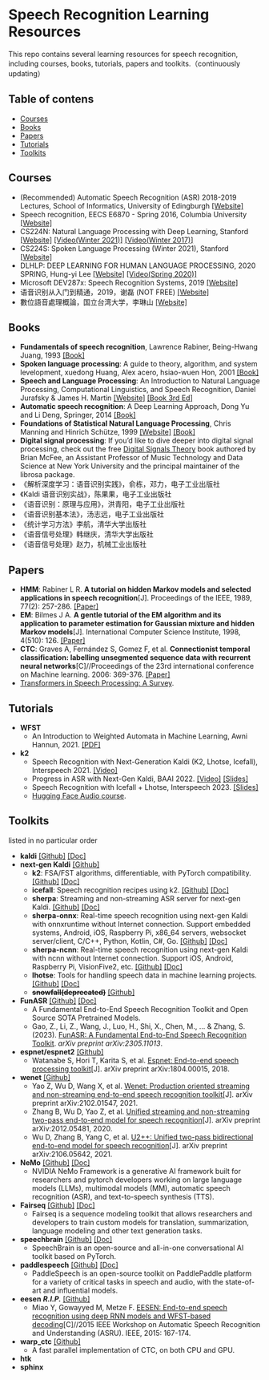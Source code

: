 # Speech Recognition Learning Resources

This repo contains several learning resources for speech recognition, including courses, books, tutorials, papers and toolkits.（continuously updating）

## Table of contens

- [Courses](#courses)
- [Books](#books)
- [Papers](#papers)
- [Tutorials](#tutorials)
- [Toolkits](#toolkits)

## Courses

- (Recommended) Automatic Speech Recognition (ASR) 2018-2019 Lectures, School of Informatics, University of Edingburgh [[Website]](http://www.inf.ed.ac.uk/teaching/courses/asr/lectures-2019.html)
- Speech recognition, EECS E6870 - Spring 2016, Columbia University [[Website]](https://www.ee.columbia.edu/~stanchen/spring16/e6870/outline.html)
- CS224N: Natural Language Processing with Deep Learning, Stanford [[Website]](http://web.stanford.edu/class/cs224n/) [[Video(Winter 2021)]](https://www.youtube.com/playlist?list=PLoROMvodv4rOSH4v6133s9LFPRHjEmbmJ) [[Video(Winter 2017)]](https://www.youtube.com/watch?v=OQQ-W_63UgQ&list=PL3FW7Lu3i5Jsnh1rnUwq_TcylNr7EkRe6&index=1&t=77s)
- CS224S: Spoken Language Processing (Winter 2021), Stanford [[Website]](https://web.stanford.edu/class/cs224s/)
- DLHLP: DEEP LEARNING FOR HUMAN LANGUAGE PROCESSING, 2020 SPRING, Hung-yi Lee [[Website]](https://speech.ee.ntu.edu.tw/~hylee/dlhlp/2020-spring.php) [[Video(Spring 2020)]](https://www.youtube.com/playlist?list=PLJV_el3uVTsO07RpBYFsXg-bN5Lu0nhdG)
- Microsoft DEV287x: Speech Recognition Systems, 2019 [[Website]](https://learning.edx.org/course/course-v1:Microsoft+DEV287x+2T2019/home)
- 语音识别从入门到精通，2019，谢磊 (NOT FREE) [[Website]](https://www.shenlanxueyuan.com/course/381)
- 數位語音處理概論，国立台湾大学，李琳山 [[Website]](http://ocw.aca.ntu.edu.tw/ntu-ocw/ocw/cou/104S204)

## Books

- **Fundamentals of speech recognition**, Lawrence Rabiner, Being-Hwang Juang, 1993 [[Book]](book/Fundamentals_of_speech_recognition_1993.pdf)
- **Spoken language processing**: A guide to theory, algorithm, and system levelopment,  xuedong Huang, Alex acero, hsiao-wuen Hon, 2001 [[Book]](book/Spoken_Language_Processing_2001.pdf)
- **Speech and Language Processing**: An Introduction to Natural Language Processing, Computational Linguistics, and Speech Recognition, Daniel Jurafsky & James H. Martin [[Website]](https://web.stanford.edu/~jurafsky/slp3/) [[Book 3rd Ed]](book/stanford_slp3.pdf)
- **Automatic speech recognition**: A Deep Learning Approach, Dong Yu and Li Deng, Springer, 2014 [[Book]](book/automatic_speech_recognition_yu2015.pdf)
- **Foundations of Statistical Natural Language Processing**, Chris Manning and Hinrich Schütze, 1999 [[Website]](https://nlp.stanford.edu/fsnlp/) [[Book]](book/foundations_Of_Natural_Language_Processing_1999.pdf)
- **Digital signal processing**: If you’d like to dive deeper into digital signal processing, check out the free [Digital Signals Theory](https://brianmcfee.net/dstbook-site/content/intro.html) book authored by Brian McFee, an Assistant Professor of Music Technology and Data Science at New York University and the principal maintainer of the librosa package. 
- 《解析深度学习：语音识别实践》，俞栋，邓力，电子工业出版社
- 《Kaldi 语音识别实战》，陈果果，电子工业出版社
- 《语音识别：原理与应用》，洪青阳，电子工业出版社
- 《语音识别基本法》，汤志远，电子工业出版社
- 《统计学习方法》李航，清华大学出版社
- 《语音信号处理》韩继庆，清华大学出版社
- 《语音信号处理》赵力，机械工业出版社

## Papers

- **HMM**: Rabiner L R. **A tutorial on hidden Markov models and selected applications in speech recognition**[J]. Proceedings of the IEEE, 1989, 77(2): 257-286. [[Paper]](https://courses.physics.illinois.edu/ece417/fa2017/rabiner89.pdf)
- **EM**: Bilmes J A. **A gentle tutorial of the EM algorithm and its application to parameter estimation for Gaussian mixture and hidden Markov models**[J]. International Computer Science Institute, 1998, 4(510): 126. [[Paper]](http://www.leap.ee.iisc.ac.in/sriram/teaching/MLSP_18/refs/GMM_Bilmes.pdf)
- **CTC**: Graves A, Fernández S, Gomez F, et al. **Connectionist temporal classification: labelling unsegmented sequence data with recurrent neural networks**[C]//Proceedings of the 23rd international conference on Machine learning. 2006: 369-376. [[Paper]](https://www.cs.toronto.edu/~graves/icml_2006.pdf)
- [Transformers in Speech Processing: A Survey](https://arxiv.org/abs/2303.11607).

## Tutorials

- **WFST**
  - An Introduction to Weighted Automata in Machine Learning, Awni Hannun, 2021. [[PDF]](https://awnihannun.com/writing/automata_ml/automata_in_machine_learning.pdf)
- **k2**
  - Speech Recognition with Next-Generation Kaldi (K2, Lhotse, Icefall), Interspeech 2021. [[Video]](https://www.youtube.com/watch?v=y6CJLFQlmhc)
  - Progress in ASR with Next-Gen Kaldi, BAAI 2022. [[Video]](https://www.youtube.com/watch?v=Q3gNj7XlArs) [[Slides]](https://docs.google.com/presentation/d/14-hKMamyLXPsmsxCl-b0mBxrOiEakSoQ/edit#slide=id.p1)
  - Speech Recognition with Icefall + Lhotse, Interspeech 2023. [[Slides]](https://livejohnshopkins-my.sharepoint.com/:p:/g/personal/mwiesne2_jh_edu/EYqRDl8cIr5BsVDxi1MOW5EBUpdqh10WFkzqixPIFM63hg?e=u3lrmL)
  - [Hugging Face Audio course](https://huggingface.co/learn/audio-course/chapter0/introduction).

## Toolkits

listed in no particular order

- **kaldi** [[Github]](https://github.com/kaldi-asr/kaldi) [[Doc]](http://kaldi-asr.org/doc/)
- **next-gen Kaldi** [[Github]](https://github.com/k2-fsa)
  - **k2**: FSA/FST algorithms, differentiable, with PyTorch compatibility. [[Github]](https://github.com/k2-fsa/k2) [[Doc]](https://k2-fsa.github.io/k2)
  - **icefall**: Speech recognition recipes using k2. [[Github]](https://github.com/k2-fsa/icefall) [[Doc]](https://k2-fsa.github.io/icefall/)
  - **sherpa**: Streaming and non-streaming ASR server for next-gen Kaldi. [[Github]](https://github.com/k2-fsa/sherpa) [[Doc]](https://k2-fsa.github.io/sherpa/)
  - **sherpa-onnx**: Real-time speech recognition using next-gen Kaldi with onnxruntime without Internet connection. Support embedded systems, Android, iOS, Raspberry Pi, x86_64 servers, websocket server/client, C/C++, Python, Kotlin, C#, Go. [[Github]](https://github.com/k2-fsa/sherpa-onnx) [[Doc]](https://k2-fsa.github.io/sherpa/onnx/index.html)
  - **sherpa-ncnn**: Real-time speech recognition using next-gen Kaldi with ncnn without Internet connection. Support iOS, Android, Raspberry Pi, VisionFive2, etc. [[Github]](https://github.com/k2-fsa/sherpa-ncnn) [[Doc]](https://k2-fsa.github.io/sherpa/ncnn/index.html)
  - **lhotse**: Tools for handling speech data in machine learning projects. [[Github]](https://github.com/lhotse-speech/lhotse) [[Doc]](https://lhotse.readthedocs.io/en/latest/)
  - **~~snowfall(deprecated)~~** [[Github]](https://github.com/k2-fsa/snowfall)
- **FunASR** [[Github]](https://github.com/alibaba-damo-academy/FunASR) [[Doc]](https://alibaba-damo-academy.github.io/FunASR/en/index.html)
  - A Fundamental End-to-End Speech Recognition Toolkit and Open Source SOTA Pretrained Models.
  - Gao, Z., Li, Z., Wang, J., Luo, H., Shi, X., Chen, M., ... & Zhang, S. (2023). [FunASR: A Fundamental End-to-End Speech Recognition Toolkit](https://arxiv.org/abs/2305.11013). *arXiv preprint arXiv:2305.11013*.
- **espnet/espnet2** [[Github]](https://github.com/espnet/espnet)
  - Watanabe S, Hori T, Karita S, et al. [Espnet: End-to-end speech processing toolkit](https://arxiv.org/abs/1804.00015)\[J]. arXiv preprint arXiv:1804.00015, 2018.
- **wenet** [[Github]](https://github.com/wenet-e2e/wenet)
  - Yao Z, Wu D, Wang X, et al. [Wenet: Production oriented streaming and non-streaming end-to-end speech recognition toolkit](https://arxiv.org/abs/2102.01547)\[J]. arXiv preprint arXiv:2102.01547, 2021.
  - Zhang B, Wu D, Yao Z, et al. [Unified streaming and non-streaming two-pass end-to-end model for speech recognition](https://arxiv.org/abs/2012.05481)\[J]. arXiv preprint arXiv:2012.05481, 2020.
  - Wu D, Zhang B, Yang C, et al. [U2++: Unified two-pass bidirectional end-to-end model for speech recognition](https://arxiv.org/abs/2106.05642)\[J]. arXiv preprint arXiv:2106.05642, 2021.
- **NeMo** [[Github]](https://github.com/NVIDIA/NeMo) [[Doc]](https://nvidia.github.io/NeMo/)
  - NVIDIA NeMo Framework is a generative AI framework built for researchers and pytorch developers working on large language models (LLMs), multimodal models (MM), automatic speech recognition (ASR), and text-to-speech synthesis (TTS).
- **Fairseq** [[Github]](<https://github.com/facebookresearch/fairseq>) [[Doc]](https://fairseq.readthedocs.io/)
  - Fairseq is a sequence modeling toolkit that allows researchers and developers to train custom models for translation, summarization, language modeling and other text generation tasks.
- **speechbrain** [[Github]](https://github.com/speechbrain/speechbrain) [[Doc]](https://speechbrain.github.io/)
  - SpeechBrain is an open-source and all-in-one conversational AI toolkit based on PyTorch.
- **paddlespeech** [[Github]](https://github.com/PaddlePaddle/PaddleSpeech) [[Doc]](https://paddlespeech.readthedocs.io/)
  - PaddleSpeech is an open-source toolkit on PaddlePaddle platform for a variety of critical tasks in speech and audio, with the state-of-art and influential models.
- **eesen** ***R.I.P.*** [[Github]](https://github.com/srvk/eesen)
  - Miao Y, Gowayyed M, Metze F. [EESEN: End-to-end speech recognition using deep RNN models and WFST-based decoding](https://arxiv.org/abs/1507.08240)\[C]//2015 IEEE Workshop on Automatic Speech Recognition and Understanding (ASRU). IEEE, 2015: 167-174.
- **warp_ctc** [[Github]](https://github.com/baidu-research/warp-ctc)
  - A fast parallel implementation of CTC, on both CPU and GPU.
- **htk**
- **sphinx**
